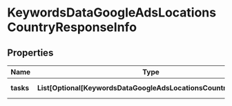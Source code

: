 # KeywordsDataGoogleAdsLocationsCountryResponseInfo


## Properties

| Name | Type | Description | Notes |
|------------ | ------------- | ------------- | -------------|
**tasks** | **List[Optional[KeywordsDataGoogleAdsLocationsCountryTaskInfo]]** | array of tasks |[optional]|